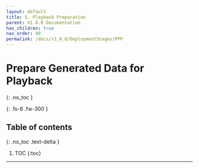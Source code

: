 ```yaml
---
layout: default
title: 5. Playback Preparation
parent: V1.0.0 Documentation
has_children: true
nav_order: 80
permalink: /docs/v1_0_0/DeploymentStages/PPP
---
```


# Prepare Generated Data for Playback
{: .no_toc }

{: .fs-6 .fw-300 }

## Table of contents
{: .no_toc .text-delta }

1. TOC
{:toc}

---

